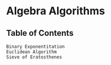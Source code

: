 # Algebra Algorithms

## Table of Contents
    Binary Exponentitation
    Euclidean Algorithm
    Sieve of Eratosthenes